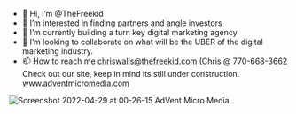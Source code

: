 - 👋 Hi, I’m @TheFreekid
- 👀 I’m interested in finding partners and angle investors
- 🌱 I’m currently building a turn key digital marketing agency
- 💞️ I’m looking to collaborate on what will be the UBER of the digital marketing industry. 
- 📫 How to reach me chriswalls@thefreekid.com (Chris @ 770-668-3662
Check out our site, keep in mind its still  under construction. www.adventmicromedia.com 
<!---
TheFreekid/TheFreekid is a ✨ special ✨ repository because its `README.md` (this file) appears on your GitHub profile.
You can click the Preview link to take a look at your changes.
--->
![Screenshot 2022-04-29 at 00-26-15 AdVent Micro Media](https://user-images.githubusercontent.com/51072346/166154863-059ab1ef-f37e-423c-aa08-0e82395ae057.png)
